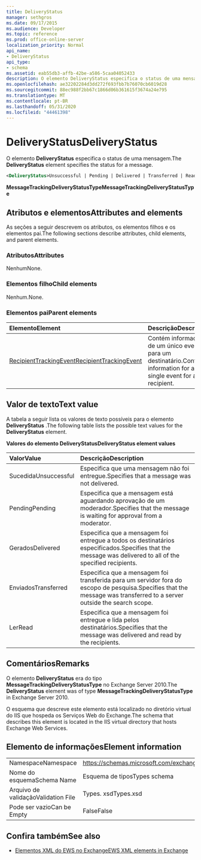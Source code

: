 ```yaml
---
title: DeliveryStatus
manager: sethgros
ms.date: 09/17/2015
ms.audience: Developer
ms.topic: reference
ms.prod: office-online-server
localization_priority: Normal
api_name:
- DeliveryStatus
api_type:
- schema
ms.assetid: eab55db3-affb-42be-a586-5caa04052433
description: O elemento DeliveryStatus especifica o status de uma mensagem.
ms.openlocfilehash: ae32202284d3dd272f693fbb7b76070cb6019d28
ms.sourcegitcommit: 88ec988f2bb67c1866d06b361615f3674a24e795
ms.translationtype: MT
ms.contentlocale: pt-BR
ms.lasthandoff: 05/31/2020
ms.locfileid: "44461398"
---
```

# <a name="deliverystatus"></a><span data-ttu-id="4c0a7-103">DeliveryStatus</span><span class="sxs-lookup"><span data-stu-id="4c0a7-103">DeliveryStatus</span></span>

<span data-ttu-id="4c0a7-104">O elemento **DeliveryStatus** especifica o status de uma mensagem.</span><span class="sxs-lookup"><span data-stu-id="4c0a7-104">The **DeliveryStatus** element specifies the status for a message.</span></span> 
  
```XML
<DeliveryStatus>Unsuccessful | Pending | Delivered | Transferred | Read</DeliveryStatus>
```

 <span data-ttu-id="4c0a7-105">**MessageTrackingDeliveryStatusType**</span><span class="sxs-lookup"><span data-stu-id="4c0a7-105">**MessageTrackingDeliveryStatusType**</span></span>
## <a name="attributes-and-elements"></a><span data-ttu-id="4c0a7-106">Atributos e elementos</span><span class="sxs-lookup"><span data-stu-id="4c0a7-106">Attributes and elements</span></span>

<span data-ttu-id="4c0a7-107">As seções a seguir descrevem os atributos, os elementos filhos e os elementos pai.</span><span class="sxs-lookup"><span data-stu-id="4c0a7-107">The following sections describe attributes, child elements, and parent elements.</span></span>
  
### <a name="attributes"></a><span data-ttu-id="4c0a7-108">Atributos</span><span class="sxs-lookup"><span data-stu-id="4c0a7-108">Attributes</span></span>

<span data-ttu-id="4c0a7-109">Nenhum</span><span class="sxs-lookup"><span data-stu-id="4c0a7-109">None.</span></span>
  
### <a name="child-elements"></a><span data-ttu-id="4c0a7-110">Elementos filho</span><span class="sxs-lookup"><span data-stu-id="4c0a7-110">Child elements</span></span>

<span data-ttu-id="4c0a7-111">Nenhum.</span><span class="sxs-lookup"><span data-stu-id="4c0a7-111">None.</span></span>
  
### <a name="parent-elements"></a><span data-ttu-id="4c0a7-112">Elementos pai</span><span class="sxs-lookup"><span data-stu-id="4c0a7-112">Parent elements</span></span>

|<span data-ttu-id="4c0a7-113">**Elemento**</span><span class="sxs-lookup"><span data-stu-id="4c0a7-113">**Element**</span></span>|<span data-ttu-id="4c0a7-114">**Descrição**</span><span class="sxs-lookup"><span data-stu-id="4c0a7-114">**Description**</span></span>|
|:-----|:-----|
|[<span data-ttu-id="4c0a7-115">RecipientTrackingEvent</span><span class="sxs-lookup"><span data-stu-id="4c0a7-115">RecipientTrackingEvent</span></span>](recipienttrackingevent.md) <br/> |<span data-ttu-id="4c0a7-116">Contém informações de um único evento para um destinatário.</span><span class="sxs-lookup"><span data-stu-id="4c0a7-116">Contains information for a single event for a recipient.</span></span>  <br/> |
   
## <a name="text-value"></a><span data-ttu-id="4c0a7-117">Valor de texto</span><span class="sxs-lookup"><span data-stu-id="4c0a7-117">Text value</span></span>

<span data-ttu-id="4c0a7-118">A tabela a seguir lista os valores de texto possíveis para o elemento **DeliveryStatus** .</span><span class="sxs-lookup"><span data-stu-id="4c0a7-118">The following table lists the possible text values for the **DeliveryStatus** element.</span></span> 
  
<span data-ttu-id="4c0a7-119">**Valores do elemento DeliveryStatus**</span><span class="sxs-lookup"><span data-stu-id="4c0a7-119">**DeliveryStatus element values**</span></span>

|<span data-ttu-id="4c0a7-120">**Valor**</span><span class="sxs-lookup"><span data-stu-id="4c0a7-120">**Value**</span></span>|<span data-ttu-id="4c0a7-121">**Descrição**</span><span class="sxs-lookup"><span data-stu-id="4c0a7-121">**Description**</span></span>|
|:-----|:-----|
|<span data-ttu-id="4c0a7-122">Sucedida</span><span class="sxs-lookup"><span data-stu-id="4c0a7-122">Unsuccessful</span></span>  <br/> |<span data-ttu-id="4c0a7-123">Especifica que uma mensagem não foi entregue.</span><span class="sxs-lookup"><span data-stu-id="4c0a7-123">Specifies that a message was not delivered.</span></span>  <br/> |
|<span data-ttu-id="4c0a7-124">Pending</span><span class="sxs-lookup"><span data-stu-id="4c0a7-124">Pending</span></span>  <br/> |<span data-ttu-id="4c0a7-125">Especifica que a mensagem está aguardando aprovação de um moderador.</span><span class="sxs-lookup"><span data-stu-id="4c0a7-125">Specifies that the message is waiting for approval from a moderator.</span></span>  <br/> |
|<span data-ttu-id="4c0a7-126">Gerados</span><span class="sxs-lookup"><span data-stu-id="4c0a7-126">Delivered</span></span>  <br/> |<span data-ttu-id="4c0a7-127">Especifica que a mensagem foi entregue a todos os destinatários especificados.</span><span class="sxs-lookup"><span data-stu-id="4c0a7-127">Specifies that the message was delivered to all of the specified recipients.</span></span>  <br/> |
|<span data-ttu-id="4c0a7-128">Enviados</span><span class="sxs-lookup"><span data-stu-id="4c0a7-128">Transferred</span></span>  <br/> |<span data-ttu-id="4c0a7-129">Especifica que a mensagem foi transferida para um servidor fora do escopo de pesquisa.</span><span class="sxs-lookup"><span data-stu-id="4c0a7-129">Specifies that the message was transferred to a server outside the search scope.</span></span>  <br/> |
|<span data-ttu-id="4c0a7-130">Ler</span><span class="sxs-lookup"><span data-stu-id="4c0a7-130">Read</span></span>  <br/> |<span data-ttu-id="4c0a7-131">Especifica que a mensagem foi entregue e lida pelos destinatários.</span><span class="sxs-lookup"><span data-stu-id="4c0a7-131">Specifies that the message was delivered and read by the recipients.</span></span>  <br/> |
   
## <a name="remarks"></a><span data-ttu-id="4c0a7-132">Comentários</span><span class="sxs-lookup"><span data-stu-id="4c0a7-132">Remarks</span></span>

<span data-ttu-id="4c0a7-133">O elemento **DeliveryStatus** era do tipo **MessageTrackingDeliveryStatusType** no Exchange Server 2010.</span><span class="sxs-lookup"><span data-stu-id="4c0a7-133">The **DeliveryStatus** element was of type **MessageTrackingDeliveryStatusType** in Exchange Server 2010.</span></span> 
  
<span data-ttu-id="4c0a7-134">O esquema que descreve este elemento está localizado no diretório virtual do IIS que hospeda os Serviços Web do Exchange.</span><span class="sxs-lookup"><span data-stu-id="4c0a7-134">The schema that describes this element is located in the IIS virtual directory that hosts Exchange Web Services.</span></span>
  
## <a name="element-information"></a><span data-ttu-id="4c0a7-135">Elemento de informações</span><span class="sxs-lookup"><span data-stu-id="4c0a7-135">Element information</span></span>

|||
|:-----|:-----|
|<span data-ttu-id="4c0a7-136">Namespace</span><span class="sxs-lookup"><span data-stu-id="4c0a7-136">Namespace</span></span>  <br/> |https://schemas.microsoft.com/exchange/services/2006/types  <br/> |
|<span data-ttu-id="4c0a7-137">Nome do esquema</span><span class="sxs-lookup"><span data-stu-id="4c0a7-137">Schema Name</span></span>  <br/> |<span data-ttu-id="4c0a7-138">Esquema de tipos</span><span class="sxs-lookup"><span data-stu-id="4c0a7-138">Types schema</span></span>  <br/> |
|<span data-ttu-id="4c0a7-139">Arquivo de validação</span><span class="sxs-lookup"><span data-stu-id="4c0a7-139">Validation File</span></span>  <br/> |<span data-ttu-id="4c0a7-140">Types. xsd</span><span class="sxs-lookup"><span data-stu-id="4c0a7-140">Types.xsd</span></span>  <br/> |
|<span data-ttu-id="4c0a7-141">Pode ser vazio</span><span class="sxs-lookup"><span data-stu-id="4c0a7-141">Can be Empty</span></span>  <br/> |<span data-ttu-id="4c0a7-142">False</span><span class="sxs-lookup"><span data-stu-id="4c0a7-142">False</span></span>  <br/> |
   
## <a name="see-also"></a><span data-ttu-id="4c0a7-143">Confira também</span><span class="sxs-lookup"><span data-stu-id="4c0a7-143">See also</span></span>

- [<span data-ttu-id="4c0a7-144">Elementos XML do EWS no Exchange</span><span class="sxs-lookup"><span data-stu-id="4c0a7-144">EWS XML elements in Exchange</span></span>](ews-xml-elements-in-exchange.md)

